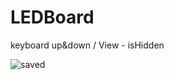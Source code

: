 # LEDBoard
keyboard up&amp;down / View - isHidden

![saved](https://user-images.githubusercontent.com/87454813/177785139-78f9ca46-dcb5-4556-9d35-7023d7272984.gif)
